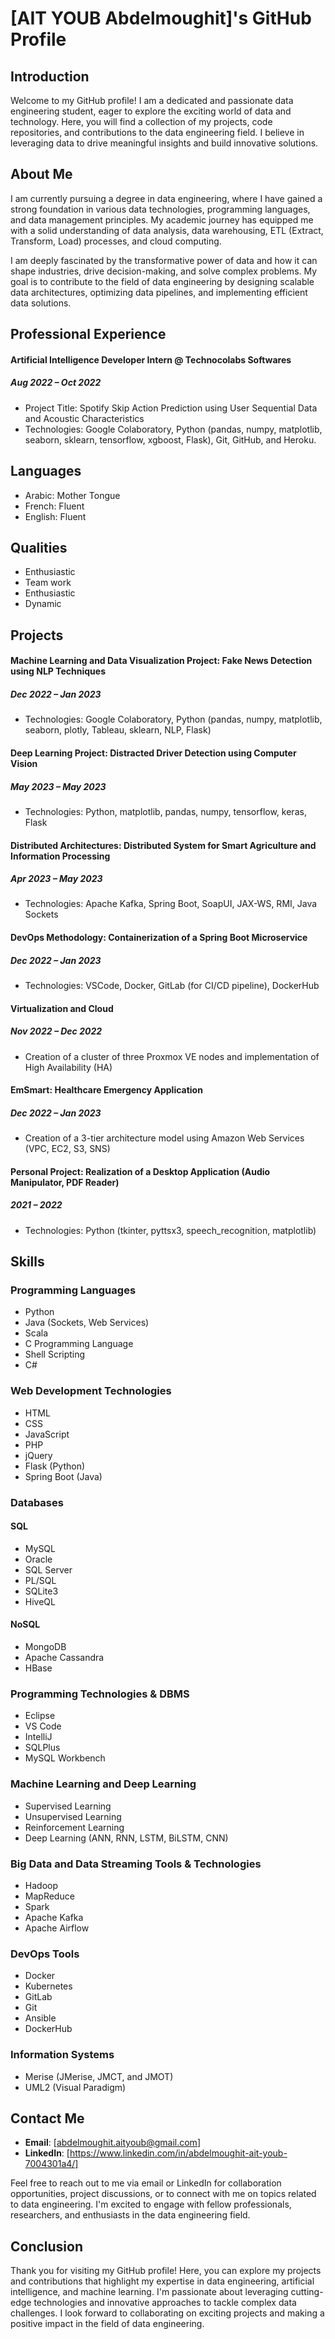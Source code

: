 # [AIT YOUB Abdelmoughit]'s GitHub Profile

## Introduction

Welcome to my GitHub profile! I am a dedicated and passionate data engineering student, eager to explore the exciting world of data and technology. Here, you will find a collection of my projects, code repositories, and contributions to the data engineering field. I believe in leveraging data to drive meaningful insights and build innovative solutions.

## About Me

I am currently pursuing a degree in data engineering, where I have gained a strong foundation in various data technologies, programming languages, and data management principles. My academic journey has equipped me with a solid understanding of data analysis, data warehousing, ETL (Extract, Transform, Load) processes, and cloud computing.

I am deeply fascinated by the transformative power of data and how it can shape industries, drive decision-making, and solve complex problems. My goal is to contribute to the field of data engineering by designing scalable data architectures, optimizing data pipelines, and implementing efficient data solutions.

## Professional Experience

#### Artificial Intelligence Developer Intern @ Technocolabs Softwares
##### Aug 2022 – Oct 2022

- Project Title: Spotify Skip Action Prediction using User Sequential Data and Acoustic Characteristics
- Technologies: Google Colaboratory, Python (pandas, numpy, matplotlib, seaborn, sklearn, tensorflow, xgboost, Flask), Git, GitHub, and Heroku.

## Languages

- Arabic: Mother Tongue
- French: Fluent
- English: Fluent

## Qualities

- Enthusiastic
- Team work
- Enthusiastic
- Dynamic

## Projects

#### Machine Learning and Data Visualization Project: Fake News Detection using NLP Techniques
##### Dec 2022 – Jan 2023

- Technologies: Google Colaboratory, Python (pandas, numpy, matplotlib, seaborn, plotly, Tableau, sklearn, NLP, Flask)

#### Deep Learning Project: Distracted Driver Detection using Computer Vision
##### May 2023 – May 2023

- Technologies: Python, matplotlib, pandas, numpy, tensorflow, keras, Flask

#### Distributed Architectures: Distributed System for Smart Agriculture and Information Processing
##### Apr 2023 – May 2023

- Technologies: Apache Kafka, Spring Boot, SoapUI, JAX-WS, RMI, Java Sockets

#### DevOps Methodology: Containerization of a Spring Boot Microservice
##### Dec 2022 – Jan 2023

- Technologies: VSCode, Docker, GitLab (for CI/CD pipeline), DockerHub

#### Virtualization and Cloud
##### Nov 2022 – Dec 2022

- Creation of a cluster of three Proxmox VE nodes and implementation of High Availability (HA)

#### EmSmart: Healthcare Emergency Application
##### Dec 2022 – Jan 2023

- Creation of a 3-tier architecture model using Amazon Web Services (VPC, EC2, S3, SNS)

#### Personal Project: Realization of a Desktop Application (Audio Manipulator, PDF Reader)
##### 2021 – 2022

- Technologies: Python (tkinter, pyttsx3, speech_recognition, matplotlib)

## Skills

### Programming Languages

- Python
- Java (Sockets, Web Services)
- Scala
- C Programming Language
- Shell Scripting
- C#

### Web Development Technologies

- HTML
- CSS
- JavaScript
- PHP
- jQuery
- Flask (Python)
- Spring Boot (Java)

### Databases

#### SQL

- MySQL
- Oracle
- SQL Server
- PL/SQL
- SQLite3
- HiveQL

#### NoSQL

- MongoDB
- Apache Cassandra
- HBase

### Programming Technologies & DBMS

- Eclipse
- VS Code
- IntelliJ
- SQLPlus
- MySQL Workbench

### Machine Learning and Deep Learning

- Supervised Learning
- Unsupervised Learning
- Reinforcement Learning
- Deep Learning (ANN, RNN, LSTM, BiLSTM, CNN)

### Big Data and Data Streaming Tools & Technologies

- Hadoop
- MapReduce
- Spark
- Apache Kafka
- Apache Airflow

### DevOps Tools

- Docker
- Kubernetes
- GitLab
- Git
- Ansible
- DockerHub

### Information Systems

- Merise (JMerise, JMCT, and JMOT)
- UML2 (Visual Paradigm)

## Contact Me

- **Email**: [abdelmoughit.aityoub@gmail.com]
- **LinkedIn**: [https://www.linkedin.com/in/abdelmoughit-ait-youb-7004301a4/]

Feel free to reach out to me via email or LinkedIn for collaboration opportunities, project discussions, or to connect with me on topics related to data engineering. I'm excited to engage with fellow professionals, researchers, and enthusiasts in the data engineering field.

## Conclusion

Thank you for visiting my GitHub profile! Here, you can explore my projects and contributions that highlight my expertise in data engineering, artificial intelligence, and machine learning. I'm passionate about leveraging cutting-edge technologies and innovative approaches to tackle complex data challenges. I look forward to collaborating on exciting projects and making a positive impact in the field of data engineering.
